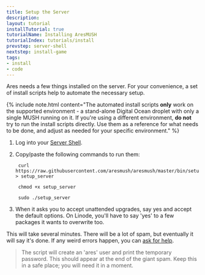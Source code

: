 ```yaml
---
title: Setup the Server
description:
layout: tutorial
installTutorial: true
tutorialName: Installing AresMUSH
tutorialIndex: tutorials/install
prevstep: server-shell
nextstep: install-game
tags: 
- install
- code
---
```


Ares needs a few things installed on the server.   For your convenience, a set of install scripts help to automate the necessary setup.

{% include note.html content="The automated install scripts **only** work on the supported environment - a stand-alone Digital Ocean droplet with only a single MUSH running on it.  If you're using a different environment, **do not** try to run the install scripts directly.  Use them as a reference for what needs to be done, and adjust as needed for your specific environment." %}

1. Log into your [Server Shell](/tutorials/install/server-shell.html).

2. Copy/paste the following commands to run them:  
   
        curl https://raw.githubusercontent.com/aresmush/aresmush/master/bin/setup_server > setup_server  
    
        chmod +x setup_server
    
        sudo ./setup_server

3. When it asks you to accept unattended upgrades, say yes and accept the default options.  On Linode, you'll have to say 'yes' to a few packages it wants to overwrite too.  

This will take several minutes.  There will be a lot of spam, but eventually it will say it's done.  If any weird errors happen, you can [ask for help](/feedback.html).

> The script will create an 'ares' user and print the temporary password.  This should appear at the end of the giant spam.  Keep this in a safe place; you will need it in a moment.
